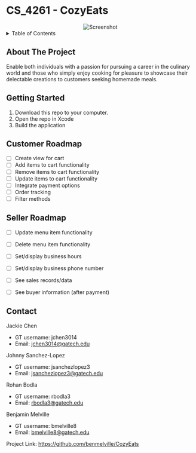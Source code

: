 # CS_4261 - CozyEats

<div align="center">
  <img src="https://github.com/benmelville/CozyEats/assets/78508685/5589ba89-5693-43d0-937a-52ca53a93ca7" alt="Screenshot">
</div>







<!-- TABLE OF CONTENTS -->
<details>
  <summary>Table of Contents</summary>
  <ol>
    <li>
      <a href="#about-the-project">About The Project</a>
      <ul>
      </ul>
    </li>
    <li>
      <a href="#getting-started">Getting Started</a>
      <ul>
      </ul>
    </li>
    <li><a href="#customer-roadmap">Customer Roadmap</a></li>
    <li><a href="#seller-roadmap">Seller Roadmap</a></li>
    <li><a href="#contact">Contact</a></li>
  </ol>
</details>



<!-- ABOUT THE PROJECT -->
## About The Project

Enable both individuals with a passion for pursuing a career in the culinary world and those who simply enjoy cooking for pleasure to showcase their delectable creations to customers seeking homemade meals.


<!-- GETTING STARTED -->
## Getting Started
1. Download this repo to your computer.
2. Open the repo in Xcode
3. Build the application




<!-- ROADMAP -->
## Customer Roadmap

- [ ] Create view for cart 
- [ ] Add items to cart functionality
- [ ] Remove items to cart functionality
- [ ] Update items to cart functionality
- [ ] Integrate payment options
- [ ] Order tracking
- [ ] Filter methods

## Seller Roadmap
- [ ] Update menu item functionality
- [ ] Delete menu item functionality
- [ ] Set/display business hours
- [ ] Set/display business phone number
- [ ] See sales records/data
- [ ] See buyer information (after payment)






<!-- CONTACT -->
## Contact


Jackie Chen
* GT username: jchen3014
* Email: jchen3014@gatech.edu

Johnny Sanchez-Lopez
* GT username: jsanchezlopez3
* Email: jsanchezlopez3@gatech.edu

Rohan Bodla
* GT username: rbodla3
* Email: rbodla3@gatech.edu

Benjamin Melville
* GT username: bmelville8
* Email: bmelville8@gatech.edu


Project Link: https://github.com/benmelville/CozyEats




